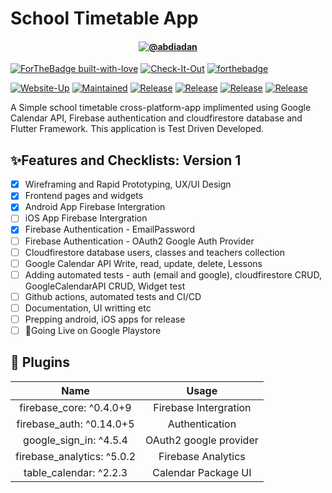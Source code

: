 # School Timetable App


<h4 align="center">
 <a href=# target="_blank"><img align="center" src=https://img.shields.io/badge/Timetable-App-orange?style=for-the-badge alt="@abdiadan" /></a>
</h4>

[![ForTheBadge built-with-love](http://ForTheBadge.com/images/badges/built-with-love.svg)](https://GitHub.com/Naereen/)
[![Check-It-Out](https://forthebadge.com/images/badges/check-it-out.svg)](https://github.com/Abdi-Adan/School-Timetable-App/edit/master/README.md)
[![forthebadge](https://forthebadge.com/images/badges/winter-is-coming.svg)](https://forthebadge.com)


[![Website-Up](https://img.shields.io/badge/App-Down-red.svg?style=for-the-badge)](https://shields.io/)
[![Maintained](https://img.shields.io/badge/Maintained-Yes-informational.svg?style=for-the-badge)](https://shields.io/)
[![Release](https://img.shields.io/badge/Released-Pending-yellow.svg?style=for-the-badge)](https://shields.io/)
[![Release](https://img.shields.io/badge/Issues-0-red.svg?style=for-the-badge)](https://shields.io/)
[![Release](https://img.shields.io/badge/PRs-0-important.svg?style=for-the-badge)](https://shields.io/)
[![Release](https://img.shields.io/badge/PRs-Welcome-blueviolet.svg?style=for-the-badge)](https://shields.io/)


A Simple school timetable cross-platform-app implimented using Google Calendar API, Firebase authentication and cloudfirestore database and Flutter Framework. This application is Test Driven Developed.

## ✨Features and Checklists: Version 1

* [x] Wireframing and Rapid Prototyping, UX/UI Design
* [x] Frontend pages and widgets
* [x] Android App Firebase Intergration
* [ ] iOS App Firebase Intergration
* [x] Firebase Authentication - EmailPassword
* [ ] Firebase Authentication - OAuth2 Google Auth Provider
* [ ] Cloudfirestore database users, classes and teachers collection
* [ ] Google Calendar API Write, read, update, delete, Lessons
* [ ] Adding automated tests - auth (email and google), cloudfirestore CRUD, GoogleCalendarAPI CRUD, Widget test
* [ ] Github actions, automated tests and CI/CD
* [ ] Documentation, UI writting etc
* [ ] Prepping android, iOS apps for release
* [ ] 🚀Going Live on Google Playstore

## 🔌 Plugins

|                           Name                            |      Usage                |
| :-------------------------------------------------------: | :-----------------------: |
|                     firebase_core: ^0.4.0+9               |  Firebase Intergration    |
|                     firebase_auth: ^0.14.0+5              |  Authentication           |
|                     google_sign_in: ^4.5.4                |  OAuth2 google provider   |
|                     firebase_analytics: ^5.0.2            |  Firebase Analytics       |
|                     table_calendar: ^2.2.3                |  Calendar Package UI      |
